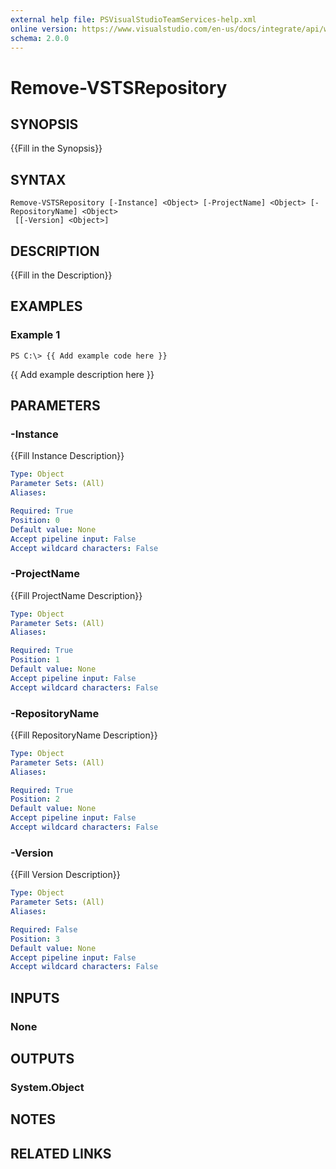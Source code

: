 ```yaml
---
external help file: PSVisualStudioTeamServices-help.xml
online version: https://www.visualstudio.com/en-us/docs/integrate/api/work/iterations#get-a-teams-iterations
schema: 2.0.0
---
```


# Remove-VSTSRepository

## SYNOPSIS
{{Fill in the Synopsis}}

## SYNTAX

```
Remove-VSTSRepository [-Instance] <Object> [-ProjectName] <Object> [-RepositoryName] <Object>
 [[-Version] <Object>]
```

## DESCRIPTION
{{Fill in the Description}}

## EXAMPLES

### Example 1
```
PS C:\> {{ Add example code here }}
```

{{ Add example description here }}

## PARAMETERS

### -Instance
{{Fill Instance Description}}

```yaml
Type: Object
Parameter Sets: (All)
Aliases: 

Required: True
Position: 0
Default value: None
Accept pipeline input: False
Accept wildcard characters: False
```

### -ProjectName
{{Fill ProjectName Description}}

```yaml
Type: Object
Parameter Sets: (All)
Aliases: 

Required: True
Position: 1
Default value: None
Accept pipeline input: False
Accept wildcard characters: False
```

### -RepositoryName
{{Fill RepositoryName Description}}

```yaml
Type: Object
Parameter Sets: (All)
Aliases: 

Required: True
Position: 2
Default value: None
Accept pipeline input: False
Accept wildcard characters: False
```

### -Version
{{Fill Version Description}}

```yaml
Type: Object
Parameter Sets: (All)
Aliases: 

Required: False
Position: 3
Default value: None
Accept pipeline input: False
Accept wildcard characters: False
```

## INPUTS

### None

## OUTPUTS

### System.Object

## NOTES

## RELATED LINKS

